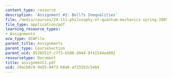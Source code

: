 ```yaml
---
content_type: resource
description: 'Assignment #2: Bell?s Inequalities'
file: /media/courses/24-111-philosophy-of-quantum-mechanics-spring-2005/18acb0c09e550473b0a6af232b3c5484_assignment2.pdf
file_type: application/pdf
learning_resource_types:
- Assignments
ocw_type: OCWFile
parent_title: Assignments
parent_type: CourseSection
parent_uid: 8526551f-c7f3-b580-d944-9f41544ed892
resourcetype: Document
title: assignment2.pdf
uid: 18acb0c0-9e55-0473-b0a6-af232b3c5484
---
```

